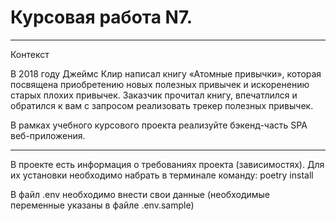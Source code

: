 # Курсовая работа N7.

--------------------------------------------------------------
Контекст

В 2018 году Джеймс Клир написал книгу «Атомные привычки», которая посвящена приобретению новых полезных привычек и искоренению старых плохих привычек. Заказчик прочитал книгу, впечатлился и обратился к вам с запросом реализовать трекер полезных привычек.

В рамках учебного курсового проекта реализуйте бэкенд-часть SPA веб-приложения.

--------------------------------------------------------------
В проекте есть информация о требованиях проекта (зависимостях). Для их установки необходимо набрать в терминале команду: poetry install

В файл .env необходимо внести свои данные (необходимые переменные указаны в файле .env.sample)

